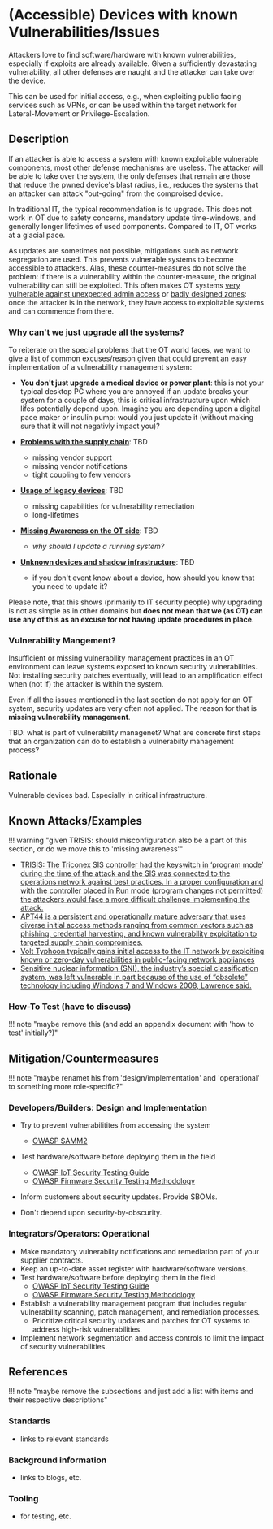 # (Accessible) Devices with known Vulnerabilities/Issues

Attackers love to find software/hardware with known vulnerabilities, especially if exploits are already available. Given a sufficiently devastating vulnerability, all other defenses are naught and the attacker can take over the device.

This can be used for initial access, e.g., when exploiting public facing services such as VPNs, or can be used within the target network for Lateral-Movement or Privilege-Escalation.

## Description

If an attacker is able to access a system with known exploitable vulnerable components, most other defense mechanisms are useless. The attacker will be able to take over the system, the only defenses that remain are those that reduce the pwned device's blast radius, i.e., reduces the systems that an attacker can attack "out-going" from the comproised device.

In traditional IT, the typical recommendation is to upgrade. This does not work in OT due to safety concerns, mandatory update time-windows, and generally longer lifetimes of used components. Compared to IT, OT works at a glacial pace.

As updates are sometimes not possible, mitigations such as network segregation are used. This prevents vulnerable systems to become accessible to attackers. Alas, these counter-measures do not solve the problem: if there is a vulnerability within the counter-measure, the original vulnerability can still be exploited. This often makes OT systems [very vulnerable against unexpected admin access](./unknown-assets-and-admin-access.md) or [badly designed zones](./broken-zone-and-conduits-design.md): once the attacker is in the network, they have access to exploitable systems and can commence from there.

### Why can't we just upgrade all the systems?

To reiterate on the special problems that the OT world faces, we want to give a list of common excuses/reason given that could prevent an easy implementation of a vulnerability management system:

- **You don't just upgrade a medical device or power plant**: this is not your typical desktop PC where you are annoyed if an update breaks your system for a couple of days, this is critical infrastructure upon which lifes potentially depend upon. Imagine you are depending upon a digital pace maker or insulin pump: would you just update it (without making sure that it will not negativly impact you)?

- **[Problems with the supply chain](./supply_chain_management.md)**: TBD
    - missing vendor support
    - missing vendor notifications
    - tight coupling to few vendors

- **[Usage of legacy devices](./components-with-insufficient-security-capabilities.md)**: TBD
    - missing capabilities for vulnerability remediation
    - long-lifetimes

- **[Missing Awareness on the OT side](./missing-awareness.md)**: TBD
    - *why should I update a running system?*

- **[Unknown devices and shadow infrastructure](./unknown-assets-and-admin-access.md)**: TBD
    - if you don't event know about a device, how should you know that you need to update it?

Please note, that this shows (primarily to IT security people) why upgrading is not as simple as in other domains but **does not mean that we (as OT) can use any of this as an excuse for not having update procedures in place**.

### Vulnerability Mangement?

Insufficient or missing vulnerability management practices in an OT environment can leave systems exposed to known security vulnerabilities. Not installing security patches eventually, will lead to an amplification effect when (not if) the attacker is within the system.

Even if all the issues mentioned in the last section do not apply for an OT system, security updates are very often not applied. The reason for that is **missing vulnerability management**.

TBD: what is part of vulnerability managenet? What are concrete first steps that an organization can do to establish a vulnerabilty management process?

## Rationale

Vulnerable devices bad. Especially in critical infrastructure.

## Known Attacks/Examples

!!! warning "given TRISIS: should misconfiguration also be a part of this section, or do we move this to 'missing awareness'"

- [TRISIS: The Triconex SIS controller had the keyswitch in ‘program mode’ during the time of the attack and the SIS was connected to the operations network against best practices. In a proper configuration and with the controller placed in Run mode (program changes not permitted) the attackers would face a more difficult challenge implementing the attack.](https://www.dragos.com/resources/whitepaper/trisis-analyzing-safety-system-targeting-malware/)
- [APT44 is a persistent and operationally mature adversary that uses diverse initial access methods ranging from common vectors such as phishing, credential harvesting, and known vulnerability exploitation to targeted supply chain compromises.](https://services.google.com/fh/files/misc/apt44-unearthing-sandworm.pdf)
- [Volt Typhoon typically gains initial access to the IT network by exploiting known or zero-day vulnerabilities in public-facing network appliances](https://www.cisa.gov/news-events/cybersecurity-advisories/aa24-038a)
- [Sensitive nuclear information (SNI), the industry’s special classification system, was left vulnerable in part because of the use of “obsolete” technology including Windows 7 and Windows 2008, Lawrence said.](https://www.theguardian.com/business/article/2024/aug/08/sellafield-apologises-guilty-plea-security-failings-nuclear)

### How-To Test (have to discuss)

!!! note  "maybe remove this (and add an appendix document with 'how to test' initially?)"

## Mitigation/Countermeasures

!!! note  "maybe renamet his from 'design/implementation' and 'operational' to something more role-specific?"

### Developers/Builders: Design and Implementation

- Try to prevent vulnerabilitites from accessing the system
    - [OWASP SAMM2](https://owaspsamm.org/)

- Test hardware/software before deploying them in the field
    - [OWASP IoT Security Testing Guide](https://owasp.org/owasp-istg/index.html)
    - [OWASP Firmware Security Testing Methodology](https://scriptingxss.gitbook.io/firmware-security-testing-methodology)

- Inform customers about security updates. Provide SBOMs.

- Don't depend upon security-by-obscurity.

### Integrators/Operators: Operational

- Make mandatory vulnerabilty notifications and remediation part of your supplier contracts.
- Keep an up-to-date asset register with hardware/software versions.
- Test hardware/software before deploying them in the field
    - [OWASP IoT Security Testing Guide](https://owasp.org/owasp-istg/index.html)
    - [OWASP Firmware Security Testing Methodology](https://scriptingxss.gitbook.io/firmware-security-testing-methodology)
- Establish a vulnerability management program that includes regular vulnerability scanning, patch management, and remediation processes.
    - Prioritize critical security updates and patches for OT systems to address high-risk vulnerabilities.
- Implement network segmentation and access controls to limit the impact of security vulnerabilities.

## References

!!! note  "maybe remove the subsections and just add a list with items and their respective descriptions"

### Standards

- links to relevant standards

### Background information

- links to blogs, etc.

### Tooling

- for testing, etc.
